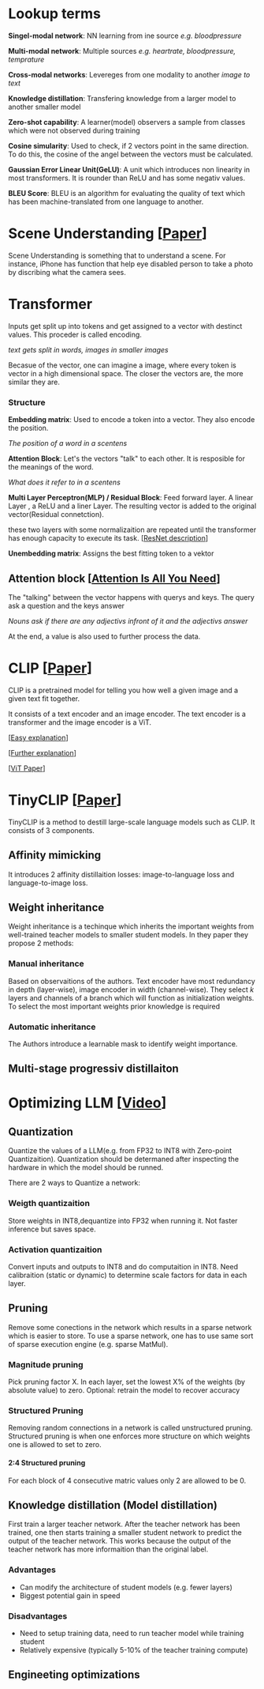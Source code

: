 # Lookup terms
**Singel-modal network**: NN learning from ine source *e.g. bloodpressure*

**Multi-modal network**: Multiple sources *e.g. heartrate, bloodpressure, temprature*

**Cross-modal networks**: Levereges from one modality to another 
*image to text*

**Knowledge distillation**: Transfering knowledge from a larger model to another smaller model

**Zero-shot capability**: A learner(model) observers a sample from classes which were not observed during training

**Cosine simularity**: Used to check, if 2 vectors point in the same direction. To do this, the cosine of the angel between the vectors must be calculated.

**Gaussian Error Linear Unit(GeLU)**:
A unit which introduces non linearity in most transformers. It is rounder than ReLU and has some negativ values.

**BLEU Score**:
BLEU is an algorithm for evaluating the quality of text which has been machine-translated from one language to another.

# Scene Understanding [[Paper](https://www.mdpi.com/2076-3417/9/10/2110)]

Scene Understanding is something that to understand a scene. For instance, iPhone has function that help eye disabled person to take a photo by discribing what the camera sees.

# Transformer
Inputs get split up into tokens and get assigned to a vector with destinct values. This proceder is called encoding.

*text gets split in words, images in smaller images*

Becasue of the vector, one can imagine a image, where every token is vector in a high dimensional space. The closer the vectors are, the more similar they are. 

### Structure

**Embedding matrix**: Used to encode a token into a vector.
They also encode the position.

*The position of a word in a scentens*

**Attention Block**: 
Let's the vectors "talk" to each other. It is resposible for the meanings of the word.

*What does it refer to in a scentens*

**Multi Layer Perceptron(MLP) / Residual Block**:
Feed forward layer. A linear Layer , a ReLU and a liner Layer. The resulting vector is added to the original vector(Residual connetction).

these two layers with some normalizaition are repeated until the transformer has enough capacity to execute its task.
[[ResNet description](<https://databasecamp.de/ki/resnet#:~:text=Residual%20Neural%20Networks%20(kurz%3A%20ResNet,noch%20geringe%20Fehlerraten%20hervorrufen%20kann.>)]

**Unembedding matrix**: Assigns the best fitting token to a vektor

## Attention block [[Attention Is All You Need](https://arxiv.org/pdf/1706.03762)]
The "talking" between the vector happens with querys and keys. The query ask a question and the keys answer

*Nouns ask if there are any adjectivs infront of it and the adjectivs answer*

At the end, a value is also used to further process the data.

# CLIP [[Paper](https://arxiv.org/pdf/2103.00020)]
CLIP is a pretrained model for telling you how well a given image and a given text fit together.

It consists of a text encoder and an image encoder. The text encoder is a transformer and the image encoder is a ViT.

[[Easy explanation](https://medium.com/one-minute-machine-learning/clip-paper-explained-easily-in-3-levels-of-detail-61959814ad13)]

[[Further explanation](https://medium.com/@paluchasz/understanding-openais-clip-model-6b52bade3fa3)]

[[ViT Paper](https://arxiv.org/pdf/2010.11929)]

# TinyCLIP [[Paper](https://arxiv.org/pdf/2309.12314)]

TinyCLIP is a method to destill large-scale language models such as CLIP.
It consists of 3 components.

## Affinity mimicking

It introduces 2 affinity distillaition losses: image-to-language loss and language-to-image loss.

## Weight inheritance

Weight inheritance is a techinque which inherits the important weights from well-trained teacher models to smaller student models.
In they paper they propose 2 methods:

### Manual inheritance

Based on observaitions of the authors. Text encoder have most redundancy in depth (layer-wise), image encoder in width (channel-wise). They select $k$ layers and channels of a branch which will function as initialization weights. To select the most important weights prior knowledge is required

### Automatic inheritance

The Authors introduce a learnable mask to identify weight importance.



## Multi-stage progressiv distillaiton 

# Optimizing LLM [[Video](https://www.youtube.com/watch?v=UcwDgsMgTu4&t=359s)]

## Quantization

Quantize the values of a LLM(e.g. from FP32 to INT8 with Zero-point Quantizaition). Quantization should be determaned after inspecting the hardware in which the model should be runned.

There are 2 ways to Quantize a network:
### Weigth quantizaition
Store weights in INT8,dequantize into FP32 when running it. Not faster inference but saves space.

### Activation quantizaition
Convert inputs and outputs to INT8 and do computaition in INT8. Need calibraition (static or dynamic) to determine scale factors for data in each layer.

## Pruning
Remove some conections in the network which results in a sparse network which is easier to store.
To use a sparse network, one has to use same sort of sparse execution engine (e.g. sparse MatMul).

### Magnitude pruning

Pick pruning factor X. In each layer, set the lowest X% of the weights (by absolute value) to zero.
Optional: retrain the model to recover accuracy

### Structured Pruning

Removing random connections in a network is called unstructured pruning.
Structured pruning is when one enforces more structure on which weights one is allowed to set to zero.
#### 2:4 Structured pruning

For each block of 4 consecutive matric values only 2 are allowed to be 0.

## Knowledge distillation (Model distillation)

First train a larger teacher network. After the teacher network has been trained, one then starts training a smaller student network to predict the output of the teacher network. This works because the output of the teacher network has more informaition than the original label.

### Advantages
- Can modify the architecture of student models (e.g. fewer layers)
- Biggest potential gain in speed
### Disadvantages
- Need to setup training data, need to run teacher model while training student
- Relatively expensive (typically 5-10% of the teacher training compute)

## Engineeting optimizations


